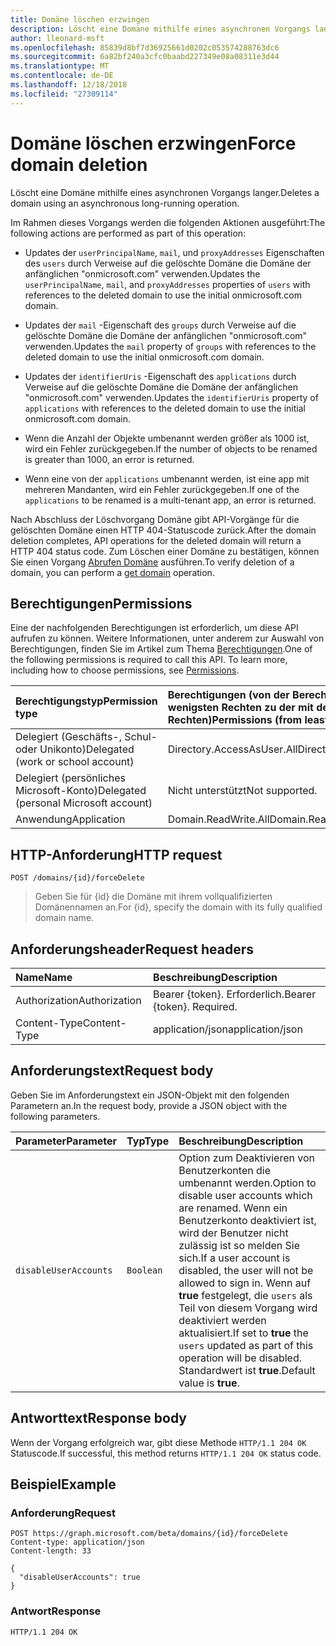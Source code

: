 ```yaml
---
title: Domäne löschen erzwingen
description: Löscht eine Domäne mithilfe eines asynchronen Vorgangs langer.
author: lleonard-msft
ms.openlocfilehash: 85839d8bf7d36925661d0202c053574288763dc6
ms.sourcegitcommit: 6a82bf240a3cfc0baabd227349e08a08311e3d44
ms.translationtype: MT
ms.contentlocale: de-DE
ms.lasthandoff: 12/18/2018
ms.locfileid: "27309114"
---
```

# <a name="force-domain-deletion"></a><span data-ttu-id="0c0b3-103">Domäne löschen erzwingen</span><span class="sxs-lookup"><span data-stu-id="0c0b3-103">Force domain deletion</span></span>

<span data-ttu-id="0c0b3-104">Löscht eine Domäne mithilfe eines asynchronen Vorgangs langer.</span><span class="sxs-lookup"><span data-stu-id="0c0b3-104">Deletes a domain using an asynchronous long-running operation.</span></span>

<span data-ttu-id="0c0b3-105">Im Rahmen dieses Vorgangs werden die folgenden Aktionen ausgeführt:</span><span class="sxs-lookup"><span data-stu-id="0c0b3-105">The following actions are performed as part of this operation:</span></span>

* <span data-ttu-id="0c0b3-106">Updates der `userPrincipalName`, `mail`, und `proxyAddresses` Eigenschaften des `users` durch Verweise auf die gelöschte Domäne die Domäne der anfänglichen "onmicrosoft.com" verwenden.</span><span class="sxs-lookup"><span data-stu-id="0c0b3-106">Updates the `userPrincipalName`, `mail`, and `proxyAddresses` properties of `users` with references to the deleted domain to use the initial onmicrosoft.com domain.</span></span>

* <span data-ttu-id="0c0b3-107">Updates der `mail` -Eigenschaft des `groups` durch Verweise auf die gelöschte Domäne die Domäne der anfänglichen "onmicrosoft.com" verwenden.</span><span class="sxs-lookup"><span data-stu-id="0c0b3-107">Updates the `mail` property of `groups` with references to the deleted domain to use the initial onmicrosoft.com domain.</span></span>

* <span data-ttu-id="0c0b3-108">Updates der `identifierUris` -Eigenschaft des `applications` durch Verweise auf die gelöschte Domäne die Domäne der anfänglichen "onmicrosoft.com" verwenden.</span><span class="sxs-lookup"><span data-stu-id="0c0b3-108">Updates the `identifierUris` property of `applications` with references to the deleted domain to use the initial onmicrosoft.com domain.</span></span>

* <span data-ttu-id="0c0b3-109">Wenn die Anzahl der Objekte umbenannt werden größer als 1000 ist, wird ein Fehler zurückgegeben.</span><span class="sxs-lookup"><span data-stu-id="0c0b3-109">If the number of objects to be renamed is greater than 1000, an error is returned.</span></span>

* <span data-ttu-id="0c0b3-110">Wenn eine von der `applications` umbenannt werden, ist eine app mit mehreren Mandanten, wird ein Fehler zurückgegeben.</span><span class="sxs-lookup"><span data-stu-id="0c0b3-110">If one of the `applications` to be renamed is a multi-tenant app, an error is returned.</span></span>

<span data-ttu-id="0c0b3-111">Nach Abschluss der Löschvorgang Domäne gibt API-Vorgänge für die gelöschten Domäne einen HTTP 404-Statuscode zurück.</span><span class="sxs-lookup"><span data-stu-id="0c0b3-111">After the domain deletion completes, API operations for the deleted domain will return a HTTP 404 status code.</span></span> <span data-ttu-id="0c0b3-112">Zum Löschen einer Domäne zu bestätigen, können Sie einen Vorgang [Abrufen Domäne](domain-get.md) ausführen.</span><span class="sxs-lookup"><span data-stu-id="0c0b3-112">To verify deletion of a domain, you can perform a [get domain](domain-get.md) operation.</span></span>

## <a name="permissions"></a><span data-ttu-id="0c0b3-113">Berechtigungen</span><span class="sxs-lookup"><span data-stu-id="0c0b3-113">Permissions</span></span>

<span data-ttu-id="0c0b3-p102">Eine der nachfolgenden Berechtigungen ist erforderlich, um diese API aufrufen zu können. Weitere Informationen, unter anderem zur Auswahl von Berechtigungen, finden Sie im Artikel zum Thema [Berechtigungen](/graph/permissions-reference).</span><span class="sxs-lookup"><span data-stu-id="0c0b3-p102">One of the following permissions is required to call this API. To learn more, including how to choose permissions, see [Permissions](/graph/permissions-reference).</span></span>

|<span data-ttu-id="0c0b3-116">Berechtigungstyp</span><span class="sxs-lookup"><span data-stu-id="0c0b3-116">Permission type</span></span>      | <span data-ttu-id="0c0b3-117">Berechtigungen (von der Berechtigung mit den wenigsten Rechten zu der mit den meisten Rechten)</span><span class="sxs-lookup"><span data-stu-id="0c0b3-117">Permissions (from least to most privileged)</span></span>              |
|:--------------------|:---------------------------------------------------------|
|<span data-ttu-id="0c0b3-118">Delegiert (Geschäfts-, Schul- oder Unikonto)</span><span class="sxs-lookup"><span data-stu-id="0c0b3-118">Delegated (work or school account)</span></span> | <span data-ttu-id="0c0b3-119">Directory.AccessAsUser.All</span><span class="sxs-lookup"><span data-stu-id="0c0b3-119">Directory.AccessAsUser.All</span></span>    |
|<span data-ttu-id="0c0b3-120">Delegiert (persönliches Microsoft-Konto)</span><span class="sxs-lookup"><span data-stu-id="0c0b3-120">Delegated (personal Microsoft account)</span></span> | <span data-ttu-id="0c0b3-121">Nicht unterstützt</span><span class="sxs-lookup"><span data-stu-id="0c0b3-121">Not supported.</span></span>    |
|<span data-ttu-id="0c0b3-122">Anwendung</span><span class="sxs-lookup"><span data-stu-id="0c0b3-122">Application</span></span> | <span data-ttu-id="0c0b3-123">Domain.ReadWrite.All</span><span class="sxs-lookup"><span data-stu-id="0c0b3-123">Domain.ReadWrite.All</span></span> |

## <a name="http-request"></a><span data-ttu-id="0c0b3-124">HTTP-Anforderung</span><span class="sxs-lookup"><span data-stu-id="0c0b3-124">HTTP request</span></span>

<!-- { "blockType": "ignored" } -->

```http
POST /domains/{id}/forceDelete
```

> <span data-ttu-id="0c0b3-125">Geben Sie für {id} die Domäne mit ihrem vollqualifizierten Domänennamen an.</span><span class="sxs-lookup"><span data-stu-id="0c0b3-125">For {id}, specify the domain with its fully qualified domain name.</span></span>

## <a name="request-headers"></a><span data-ttu-id="0c0b3-126">Anforderungsheader</span><span class="sxs-lookup"><span data-stu-id="0c0b3-126">Request headers</span></span>

| <span data-ttu-id="0c0b3-127">Name</span><span class="sxs-lookup"><span data-stu-id="0c0b3-127">Name</span></span> | <span data-ttu-id="0c0b3-128">Beschreibung</span><span class="sxs-lookup"><span data-stu-id="0c0b3-128">Description</span></span> |
|:---------------|:----------|
| <span data-ttu-id="0c0b3-129">Authorization</span><span class="sxs-lookup"><span data-stu-id="0c0b3-129">Authorization</span></span>  | <span data-ttu-id="0c0b3-p103">Bearer {token}. Erforderlich.</span><span class="sxs-lookup"><span data-stu-id="0c0b3-p103">Bearer {token}. Required.</span></span>|
| <span data-ttu-id="0c0b3-132">Content-Type</span><span class="sxs-lookup"><span data-stu-id="0c0b3-132">Content-Type</span></span>  | <span data-ttu-id="0c0b3-133">application/json</span><span class="sxs-lookup"><span data-stu-id="0c0b3-133">application/json</span></span> |

## <a name="request-body"></a><span data-ttu-id="0c0b3-134">Anforderungstext</span><span class="sxs-lookup"><span data-stu-id="0c0b3-134">Request body</span></span>

<span data-ttu-id="0c0b3-135">Geben Sie im Anforderungstext ein JSON-Objekt mit den folgenden Parametern an.</span><span class="sxs-lookup"><span data-stu-id="0c0b3-135">In the request body, provide a JSON object with the following parameters.</span></span>

| <span data-ttu-id="0c0b3-136">Parameter</span><span class="sxs-lookup"><span data-stu-id="0c0b3-136">Parameter</span></span> | <span data-ttu-id="0c0b3-137">Typ</span><span class="sxs-lookup"><span data-stu-id="0c0b3-137">Type</span></span> | <span data-ttu-id="0c0b3-138">Beschreibung</span><span class="sxs-lookup"><span data-stu-id="0c0b3-138">Description</span></span> |
|:---------------|:--------|:----------|
|`disableUserAccounts`|`Boolean`| <span data-ttu-id="0c0b3-139">Option zum Deaktivieren von Benutzerkonten die umbenannt werden.</span><span class="sxs-lookup"><span data-stu-id="0c0b3-139">Option to disable user accounts which are renamed.</span></span> <span data-ttu-id="0c0b3-140">Wenn ein Benutzerkonto deaktiviert ist, wird der Benutzer nicht zulässig ist so melden Sie sich.</span><span class="sxs-lookup"><span data-stu-id="0c0b3-140">If a user account is disabled, the user will not be allowed to sign in.</span></span> <span data-ttu-id="0c0b3-141">Wenn auf **true** festgelegt, die `users` als Teil von diesem Vorgang wird deaktiviert werden aktualisiert.</span><span class="sxs-lookup"><span data-stu-id="0c0b3-141">If set to **true** the `users` updated as part of this operation will be disabled.</span></span>  <span data-ttu-id="0c0b3-142">Standardwert ist **true**.</span><span class="sxs-lookup"><span data-stu-id="0c0b3-142">Default value is **true**.</span></span> |

## <a name="response-body"></a><span data-ttu-id="0c0b3-143">Antworttext</span><span class="sxs-lookup"><span data-stu-id="0c0b3-143">Response body</span></span>

<span data-ttu-id="0c0b3-144">Wenn der Vorgang erfolgreich war, gibt diese Methode `HTTP/1.1 204 OK` Statuscode.</span><span class="sxs-lookup"><span data-stu-id="0c0b3-144">If successful, this method returns `HTTP/1.1 204 OK` status code.</span></span>

## <a name="example"></a><span data-ttu-id="0c0b3-145">Beispiel</span><span class="sxs-lookup"><span data-stu-id="0c0b3-145">Example</span></span>

### <a name="request"></a><span data-ttu-id="0c0b3-146">Anforderung</span><span class="sxs-lookup"><span data-stu-id="0c0b3-146">Request</span></span>

<!-- {
  "blockType": "request",
  "name": "domain_forcedelete"
}-->

```http
POST https://graph.microsoft.com/beta/domains/{id}/forceDelete
Content-type: application/json
Content-length: 33

{
  "disableUserAccounts": true
}
```

### <a name="response"></a><span data-ttu-id="0c0b3-147">Antwort</span><span class="sxs-lookup"><span data-stu-id="0c0b3-147">Response</span></span>

<!-- {
  "blockType": "response",
  "truncated": true,
  "@odata.type": "microsoft.graph.None"
} -->

```http
HTTP/1.1 204 OK
```

<!-- uuid: 8fcb5dbc-d5aa-4681-8e31-b001d5168d79
2015-10-25 14:57:30 UTC -->
<!-- {
  "type": "#page.annotation",
  "description": "domain: forcedelete",
  "keywords": "",
  "section": "documentation",
  "tocPath": ""
}-->